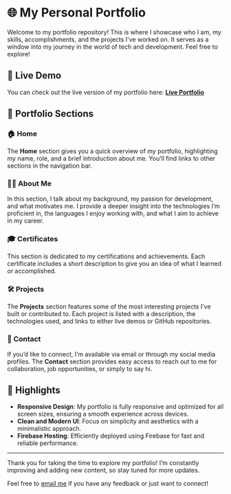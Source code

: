 # 🌐 My Personal Portfolio

Welcome to my portfolio repository! This is where I showcase who I am, my skills, accomplishments, and the projects I've worked on. It serves as a window into my journey in the world of tech and development. Feel free to explore!

## 🚀 Live Demo
You can check out the live version of my portfolio here: [**Live Portfolio**](https://portfolio-94f0c.web.app)

## 📂 Portfolio Sections

### 🏠 Home
The **Home** section gives you a quick overview of my portfolio, highlighting my name, role, and a brief introduction about me. You’ll find links to other sections in the navigation bar.

### 👨‍💻 About Me
In this section, I talk about my background, my passion for development, and what motivates me. I provide a deeper insight into the technologies I’m proficient in, the languages I enjoy working with, and what I aim to achieve in my career.

### 🎓 Certificates
This section is dedicated to my certifications and achievements. Each certificate includes a short description to give you an idea of what I learned or accomplished. 

### 🛠️ Projects
The **Projects** section features some of the most interesting projects I’ve built or contributed to. Each project is listed with a description, the technologies used, and links to either live demos or GitHub repositories.

### 📧 Contact
If you’d like to connect, I’m available via email or through my social media profiles. The **Contact** section provides easy access to reach out to me for collaboration, job opportunities, or simply to say hi.

## 🌟 Highlights
- **Responsive Design**: My portfolio is fully responsive and optimized for all screen sizes, ensuring a smooth experience across devices.
- **Clean and Modern UI**: Focus on simplicity and aesthetics with a minimalistic approach.
- **Firebase Hosting**: Efficiently deployed using Firebase for fast and reliable performance.

---

Thank you for taking the time to explore my portfolio! I’m constantly improving and adding new content, so stay tuned for more updates.

Feel free to [email me](mailto:chinniyandapalli04@gmail.com) if you have any feedback or just want to connect!


